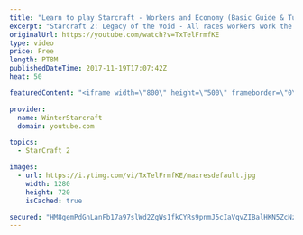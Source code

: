 ```yaml
---
title: "Learn to play Starcraft - Workers and Economy (Basic Guide & Tutorial)"
excerpt: "Starcraft 2: Legacy of the Void - All races workers work the same (mule notwithstanding!)  Wiki on mining: http://wiki.teamliquid.net/starcraft2/Mining_Minerals"
originalUrl: https://youtube.com/watch?v=TxTelFrmfKE
type: video
price: Free
length: PT8M
publishedDateTime: 2017-11-19T17:07:42Z
heat: 50

featuredContent: "<iframe width=\"800\" height=\"500\" frameborder=\"0\" src=\"https://www.youtube.com/embed/TxTelFrmfKE\" allow=\"accelerometer; autoplay; encrypted-media; gyroscope; picture-in-picture\" allowfullscreen></iframe>"

provider:
  name: WinterStarcraft
  domain: youtube.com

topics:
  - StarCraft 2

images:
  - url: https://i.ytimg.com/vi/TxTelFrmfKE/maxresdefault.jpg
    width: 1280
    height: 720
    isCached: true

secured: "HM8gemPdGnLanFb17a97slWd2ZgWs1fkCYRs9pnmJ5cIaVqvZIBalHKN5ZcNzSJKnxiiaj4VGlQe9W7qWUc4mve43m1qFvyOTrFXhaf3qtXIWmFHFgkK3ew1z1QW6pTbOoNhrMMKf/uJEuB8a+IYFFP5KX/ANiBhVV0p68T0hSZWp2+yT+DvPrJ3kmdrz5ARJDYPqZ8VAkB0NJgvmtq32r+mOD7p4AvG8PDvQYQSOEIlj+AoFrCox7V0Ot7U53VOgBqBvy8xbOclp88oF6FzIeUPYioS4Rz5Jey7zvm4OH/ukWBZ3Dz2aoA2f3m5lmHv3aGazMY2ieBs3LPCr3jRBxOk8PCWsEax25FmhLrKzrHQ8dCbQwF42NX1gHEJwylaD7ALXBCj96RYgYqTCWtm39Uo9HxeVH0NdDJMCeOaFyU=;XAIgQy4mTiUG91JQR3FfOw=="
---
```


